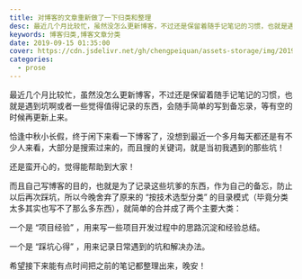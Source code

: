 ```yaml
---
title: 对博客的文章重新做了一下归类和整理
desc: 最近几个月比较忙，虽然没怎么更新博客，不过还是保留着随手记笔记的习惯，也就是遇到坑啊或者一些觉得值得记录的东西，会随手简单的写到备忘录，等有空的时候再更新上来。恰逢中秋小长假，终于闲下来看一下博客了，没想到最近一个多月每天都还是有不少人来看，大部分是搜索过来的，而且搜的关键词，就是当初我遇到的那些坑！
keywords: 博客归类,博客文章分类
date: 2019-09-15 01:35:00
cover: https://cdn.jsdelivr.net/gh/chengpeiquan/assets-storage/img/2019/09/1-3.jpg
categories:
  - prose
---
```


最近几个月比较忙，虽然没怎么更新博客，不过还是保留着随手记笔记的习惯，也就是遇到坑啊或者一些觉得值得记录的东西，会随手简单的写到备忘录，等有空的时候再更新上来。

恰逢中秋小长假，终于闲下来看一下博客了，没想到最近一个多月每天都还是有不少人来看，大部分是搜索过来的，而且搜的关键词，就是当初我遇到的那些坑！

还是蛮开心的，觉得能帮助到大家！

而且自己写博客的目的，也就是为了记录这些坑爹的东西，作为自己的备忘，防止以后再次踩坑，所以今晚舍弃了原来的 “按技术选型分类” 的目录模式（毕竟分类太多其实也写不了那么多东西），就简单的合并成了两个主要大类：

一个是 “项目经验” ，用来写一些项目开发过程中的思路沉淀和经验总结。

一个是 “踩坑心得” ，用来记录日常遇到的坑和解决办法。

希望接下来能有点时间把之前的笔记都整理出来，晚安！
